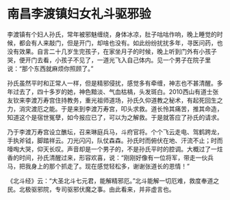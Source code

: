 # 南昌李渡镇妇女礼斗驱邪验

李渡镇有个妇人孙氏，常年被邪魅缠绕，身体冰凉，肚子咕咕作响，晚上睡觉的时候，都会有人来敲门，但是开门，却啥也没有。如此纷纷扰扰多年，寻医问药，也没有效果。自言二十几岁生完孩子，在家坐月子的时候，晚上听到门外有小孩子哭，便开门去看，小孩子不见了，一道光飞入自己体内。见一个男子在院子里说：“那个东西就麻烦你照顾了。”

孙氏虽然平时和正常人一样，但是精邪侵扰，感觉多有牵缠，神志也不甚清醒。多年过去了，四十多岁的她，神色黯淡、气血枯槁，头发斑白。2010西山有道士张友钦来李渡万寿宫住持教务，重光祖师道场，孙氏久仰道教之秘术，有起死回生之力，消灾渡厄之能。于是来到李渡万寿宫，叩头求救。道长怜其痛苦，推其命造，知道这个是宿世冤孽，如今报应已了，可以为之解救。于是就答应了孙氏的请求。

乃于李渡万寿宫设立醮坛，召来琳庭兵马，斗府官将。个个飞云走电、驾鹤跨龙，手执斧钺，脚踏祥云。刀光闪闪，队仗森森。孙氏时而俯伏在地、汗流不止；时而嚎啕大哭，仰天长叹。声音却是一个男子的，不是孙氏平时的腔调。大概过了一炷香的时间，孙氏清醒过来，形容欢喜，说：“刚刚好像有一位将军，带走一伙兵马，把我身上的那个抓走了。现在感觉轻松多，谢谢张道长的恩情！”

《北斗经》云：“大圣北斗七元君，能解精邪厄。”北斗能解一切厄难，救度奉道之民。北极驱邪院，专司驱邪伏魔之事。由此看来，并非虚言也。
